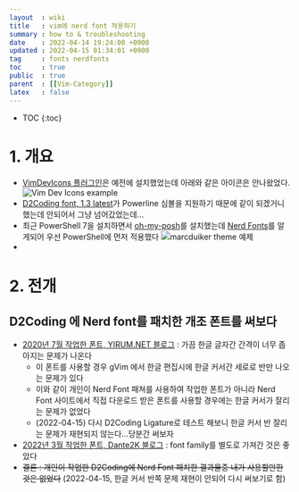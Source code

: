 ```yaml
---
layout  : wiki
title   : vim에 nerd font 적용하기
summary : how to & troubleshooting
date    : 2022-04-14 19:24:00 +0900
updated : 2022-04-15 01:34:01 +0900
tag     : fonts nerdfonts 
toc     : true
public  : true
parent  : [[Vim-Category]] 
latex   : false
---
```

* TOC
{:toc}

# 1. 개요

* [VimDevIcons 플러그인](https://github.com/ryanoasis/vim-devicons)은 예전에 설치했었는데 아래와 같은 아이콘은 안나왔었다.
  ![Vim Dev Icons example](https://raw.githubusercontent.com/wiki/ryanoasis/vim-devicons/screenshots/v0.8.x/overall-screenshot.png)
* [D2Coding font, 1.3 latest](https://github.com/naver/d2codingfont)가 Powerline 심볼을 지원하기 때문에 같이 되겠거니 했는데 안되어서 그냥 넘어갔었는데...
* 최근 PowerShell 7을 설치하면서 [oh-my-posh](https://ohmyposh.dev/)를 설치했는데 [Nerd Fonts](https://ohmyposh.dev/docs/config-fonts)를 알게되어 우선 PowerShell에 먼저 적용했다
 ![marcduiker theme 예제](https://ohmyposh.dev/assets/images/marcduiker-17054c19d647396c7e05647c4710c2c7.png)
* 
  
# 2. 전개

## D2Coding 에 Nerd font를 패치한 개조 폰트를 써보다

* [2020년 7월 작업한 폰트, YIRUM.NET 블로그](https://my.yirum.net/nerd-fonts-와-vim-devicons-설치/) : 가끔 한글 글자간 간격이 너무 좁아지는 문제가 나온다 
  * 이 폰트를 사용할 경우 gVim 에서 한글 편집시에 한글 커서간 세로로 반만 나오는 문제가 있다
  * 이와 같이 개인이 Nerd Font 패쳐를 사용하여 작업한 폰트가 아니라 Nerd Font 사이트에서 직접 다운로드 받은 폰트를 사용할 경우에는 한글 커서가 잘리는 문제가 없었다
  * (2022-04-15) 다시 D2Coding Ligature로 테스트 해보니 한글 커서 반 잘리는 문제가 재현되지 않는다...당분간 써보자
* [2022년 3월 작업한 폰트, Dante2K 블로그](https://github.com/kelvinks/D2Coding_Nerd) : font family를 별도로 가져간 것은 좋았다
* ~~결론 : 개인이 작업한 D2Coding에 Nerd Font 패치한 결과물중 내가 사용할만한 것은 없었다~~ (2022-04-15, 한글 커서 반쪽  문제 재현이 안되어 다시 써보기로 함) 
